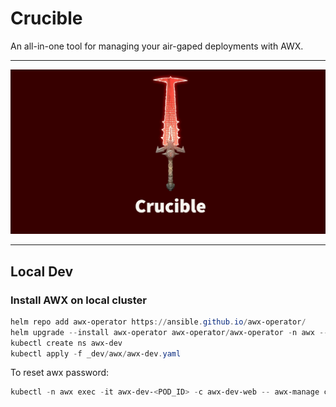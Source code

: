 # Crucible

An all-in-one tool for managing your air-gaped deployments with AWX.

---
![](_assets/crucible.png)

---
## Local Dev

### Install AWX on local cluster

```powershell
helm repo add awx-operator https://ansible.github.io/awx-operator/
helm upgrade --install awx-operator awx-operator/awx-operator -n awx --create-namespace
kubectl create ns awx-dev
kubectl apply -f _dev/awx/awx-dev.yaml
```

To reset awx password:
```powershell
kubectl -n awx exec -it awx-dev-<POD_ID> -c awx-dev-web -- awx-manage changepassword admin
```
